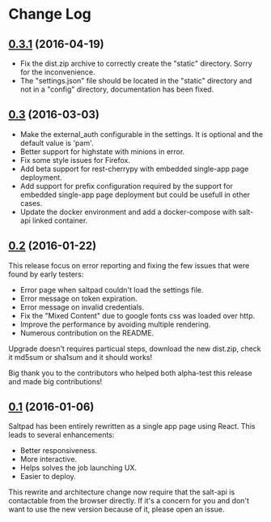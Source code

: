 # Change Log

## [0.3.1](https://github.com/tinyclues/saltpad/tree/0.3.1) (2016-04-19)

- Fix the dist.zip archive to correctly create the "static" directory. Sorry for the inconvenience.
- The "settings.json" file should be located in the "static" directory and not in a "config" directory, documentation has been fixed.

## [0.3](https://github.com/tinyclues/saltpad/tree/0.3) (2016-03-03)

- Make the external_auth configurable in the settings. It is optional and the default value is 'pam'.
- Better support for highstate with minions in error.
- Fix some style issues for Firefox.
- Add beta support for rest-cherrypy with embedded single-app page deployment.
- Add support for prefix configuration required by the support for embedded single-app page deployment but could be usefull in other cases.
- Update the docker environment and add a docker-compose with salt-api linked container.

## [0.2](https://github.com/tinyclues/saltpad/tree/0.2) (2016-01-22)

This release focus on error reporting and fixing the few issues that were found by early testers:

- Error page when saltpad couldn't load the settings file.
- Error message on token expiration.
- Error message on invalid credentials.
- Fix the "Mixed Content" due to google fonts css was loaded over http.
- Improve the performance by avoiding multiple rendering.
- Numerous contribution on the README.

Upgrade doesn't requires particual steps, download the new dist.zip, check it md5sum or sha1sum and it should works!

Big thank you to the contributors who helped both alpha-test this release and made big contributions!

## [0.1](https://github.com/tinyclues/saltpad/tree/0.1) (2016-01-06)

Saltpad has been entirely rewritten as a single app page using React. This leads to several enhancements:

- Better responsiveness.
- More interactive.
- Helps solves the job launching UX.
- Easier to deploy.

This rewrite and architecture change now require that the salt-api is contactable from the browser directly. If it's a concern for you and don't want to use the new version because of it, please open an issue.

